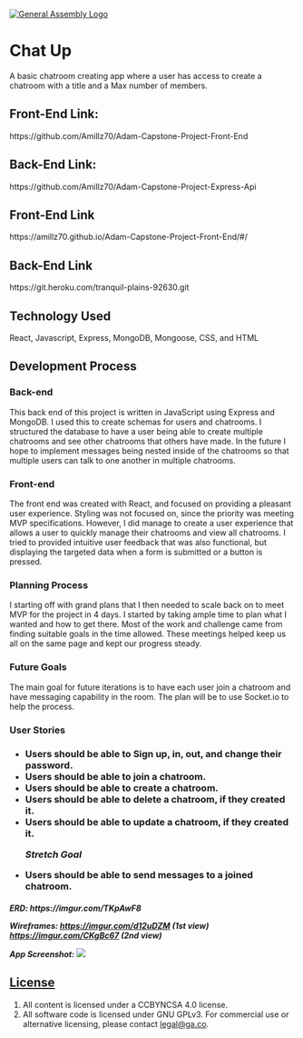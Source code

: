 [![General Assembly Logo](https://camo.githubusercontent.com/1a91b05b8f4d44b5bbfb83abac2b0996d8e26c92/687474703a2f2f692e696d6775722e636f6d2f6b6538555354712e706e67)](https://generalassemb.ly/education/web-development-immersive)

<h1>Chat Up</h1>
A basic chatroom creating app where a user has access to create a chatroom with a title and a Max number of members.

<h2>Front-End Link:</h2>
https://github.com/Amillz70/Adam-Capstone-Project-Front-End

<h2>Back-End Link:</h2>
https://github.com/Amillz70/Adam-Capstone-Project-Express-Api

<h2>Front-End Link</h2>
https://amillz70.github.io/Adam-Capstone-Project-Front-End/#/

<h2>Back-End Link</h2>
https://git.heroku.com/tranquil-plains-92630.git

<h2>Technology Used</h2>

<p>React, Javascript, Express, MongoDB, Mongoose, CSS, and HTML</p>

<h2>Development Process</h2>

<h3>Back-end</h3>
<p>This back end of this project is written in JavaScript using Express and MongoDB. I used this to create schemas for users and chatrooms. I structured the database to have a user being able to create multiple chatrooms and see other chatrooms that others have made. In the future I hope to implement messages being nested inside of the chatrooms so that multiple users can talk to one another in multiple chatrooms.</p>

<h3>Front-end</h3>
<p>The front end was created with React, and focused on providing a pleasant user experience. Styling was not  focused on, since the priority was meeting MVP specifications. However, I did manage to create a user experience that allows a user to quickly manage their chatrooms and view all chatrooms. I tried to provided intuitive user feedback that was also functional, but displaying the targeted data when a form is submitted or a button is pressed.</p>

<h3>Planning Process</h3>
<p>I starting off with grand plans that I then needed to scale back on to meet MVP for the project in 4 days. I started by taking ample time to plan what I wanted and how to get there. Most of the work and challenge came from finding suitable goals in the time allowed. These meetings helped keep us all on the same page and kept our progress steady.</p>

<h3>Future Goals</h3>
<p>The main goal for future iterations is to have each user join a chatroom and have messaging capability in the room. The plan will be to use Socket.io to help the process.</p>

<h3>User Stories<h3>

<ul>
<li>Users should be able to Sign up, in, out, and change their password.</li>
<li>Users should be able to join a chatroom.</li>
<li>Users should be able to create a chatroom.</li>
<li>Users should be able to delete a chatroom, if they created it.</li>
<li>Users should be able to update a chatroom, if they created it.</li>

*Stretch Goal*
<li>Users should be able to send messages to a joined chatroom.</li>
</ul>


<h5>
ERD:
https://imgur.com/TKpAwF8

Wireframes:
https://imgur.com/d12uDZM (1st view)
https://imgur.com/CKgBc67 (2nd view)

App Screenshot:
<img src="https://i.imgur.com/ppjP2BH.png">
</h5>

## [License](LICENSE)

1.  All content is licensed under a CC­BY­NC­SA 4.0 license.
1.  All software code is licensed under GNU GPLv3. For commercial use or
    alternative licensing, please contact legal@ga.co.
